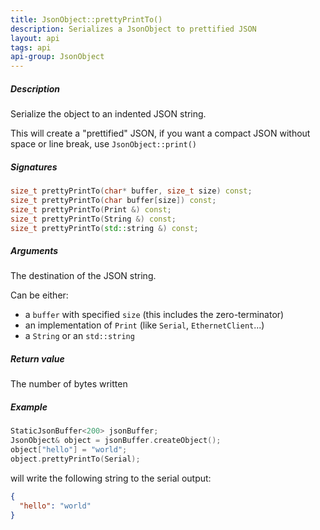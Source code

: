 ```yaml
---
title: JsonObject::prettyPrintTo()
description: Serializes a JsonObject to prettified JSON
layout: api
tags: api
api-group: JsonObject
---
```


##### Description

Serialize the object to an indented JSON string.

This will create a "prettified" JSON, if you want a compact JSON without space or line break, use `JsonObject::print()`

##### Signatures

```c++
size_t prettyPrintTo(char* buffer, size_t size) const;
size_t prettyPrintTo(char buffer[size]) const;
size_t prettyPrintTo(Print &) const;
size_t prettyPrintTo(String &) const;
size_t prettyPrintTo(std::string &) const;
```

##### Arguments

The destination of the JSON string.

Can be either:

* a `buffer` with specified `size` (this includes the zero-terminator)
* an implementation of `Print` (like `Serial`, `EthernetClient`...)
* a `String` or an `std::string`

##### Return value

The number of bytes written

##### Example

```c++
StaticJsonBuffer<200> jsonBuffer;
JsonObject& object = jsonBuffer.createObject();
object["hello"] = "world";
object.prettyPrintTo(Serial);
```

will write the following string to the serial output:

```json
{
  "hello": "world"
}
```
